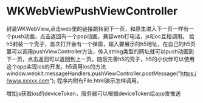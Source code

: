 # WKWebViewPushViewController
封装WKWebView,点击web里的链接跳转到下一页，和原生进入下一页一样有一个push动画，点击返回有一个pop动画，兼容web打电话，js和oc互相调用。
给h5封装一个壳子，首次打开会有一个弹窗，输入要展示的h5地址，在自己的h5页里可以调用pushViewController方法，传入string类型的网址就可以push动画到下一页，点击返回可以返回到上一页。随后完善h5的壳子，h5的小伙伴可以使用这个app实现ios的开发。h5调用ios的方法                    window.webkit.messageHandlers.pushViewController.postMessage("https://www.xxxxx.com"); 程序内附有File.html演示怎样调用。

增加js获取ios的deviceToken，服务器可以根据deviceToken给app发推送
